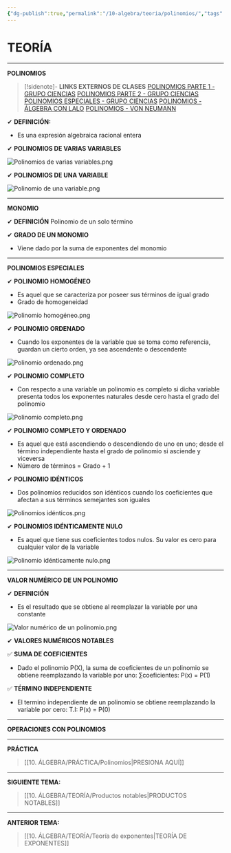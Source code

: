 ```yaml
---
{"dg-publish":true,"permalink":"/10-algebra/teoria/polinomios/","tags":["Álgebra","Teoría","Incompleto"]}
---
```


# TEORÍA
---
**POLINOMIOS** 

>[!sidenote]- **LINKS EXTERNOS DE CLASES** 
>[POLINOMIOS PARTE 1 - GRUPO CIENCIAS](https://youtube.com/watch?v=0eb_So03e_4) 
>[POLINOMIOS PARTE 2 - GRUPO CIENCIAS](https://www.youtube.com/watch?v=eotPtDS0AnE) 
>[POLINOMIOS ESPECIALES - GRUPO CIENCIAS](https://www.youtube.com/watch?v=FMeVshLgSnI) 
>[POLINOMIOS - ÁLGEBRA CON LALO](https://youtu.be/JrKs5_6cYNc?si=tpV4TSHUD_bdhgPg) 
>[POLINOMIOS - VON NEUMANN](https://youtu.be/CKgJvfTe_gs?si=KdPoA8lHTWI5jxAM) 

✔ **DEFINICIÓN:**
- Es una expresión algebraica racional entera

✔ **POLINOMIOS DE VARIAS VARIABLES**

![Polinomios de varias variables.png](/img/user/1.%20ELEMENTOS%20GR%C3%81FICOS/Polinomios%20de%20varias%20variables.png)

✔ **POLINOMIOS DE UNA VARIABLE**

![Polinomio de una variable.png](/img/user/1.%20ELEMENTOS%20GR%C3%81FICOS/Polinomio%20de%20una%20variable.png)

---
**MONOMIO**

✔ **DEFINICIÓN**
Polinomio de un solo término

✔ **GRADO DE UN MONOMIO**  
- Viene dado por la suma de exponentes del monomio

---
**POLINOMIOS ESPECIALES**

✔  **POLINOMIO HOMOGÉNEO**
- Es aquel que se caracteriza por poseer sus términos de igual grado
- Grado de homogeneidad

![Polinomio homogéneo.png](/img/user/1.%20ELEMENTOS%20GR%C3%81FICOS/Polinomio%20homog%C3%A9neo.png)

✔ **POLINOMIO ORDENADO**
- Cuando los exponentes de la variable que se toma como referencia, guardan un cierto orden, ya sea ascendente o descendente

![Polinomio ordenado.png](/img/user/1.%20ELEMENTOS%20GR%C3%81FICOS/Polinomio%20ordenado.png)

✔ **POLINOMIO COMPLETO**
- Con respecto a una variable un polinomio es completo si dicha variable presenta todos los exponentes naturales desde cero hasta el grado del polinomio

![Polinomio completo.png](/img/user/1.%20ELEMENTOS%20GR%C3%81FICOS/Polinomio%20completo.png)

✔ **POLINOMIO COMPLETO Y ORDENADO**
- Es aquel que está ascendiendo o descendiendo de uno en uno; desde el término independiente hasta el grado de polinomio si asciende y viceversa
- Número de términos = Grado + 1

✔ **POLINOMIO IDÉNTICOS**
- Dos polinomios reducidos son idénticos cuando los coeficientes que afectan a sus términos semejantes son iguales

![Polinomios idénticos.png](/img/user/1.%20ELEMENTOS%20GR%C3%81FICOS/Polinomios%20id%C3%A9nticos.png)

✔ **POLINOMIOS IDÉNTICAMENTE NULO**
- Es aquel que tiene sus coeficientes todos nulos. Su valor es cero para cualquier valor de la variable

![Polinomio idénticamente nulo.png](/img/user/1.%20ELEMENTOS%20GR%C3%81FICOS/Polinomio%20id%C3%A9nticamente%20nulo.png)

---
**VALOR NUMÉRICO DE UN POLINOMIO**

✔ **DEFINICIÓN**
- Es el resultado que se obtiene al reemplazar la variable por una constante

![Valor numérico de un polinomio.png](/img/user/1.%20ELEMENTOS%20GR%C3%81FICOS/Valor%20num%C3%A9rico%20de%20un%20polinomio.png)

✔ **VALORES NUMÉRICOS NOTABLES**

✅ **SUMA DE COEFICIENTES** 
- Dado el polinomio P(X), la suma de coeficientes de un polinomio se obtiene reemplazando la variable por uno: ∑coeficientes: P(x) = P(1)

✅ **TÉRMINO INDEPENDIENTE** 
- El termino independiente de un polinomio se obtiene reemplazando la variable por cero: T.I: P(x) = P(0)

---
**OPERACIONES CON POLINOMIOS**


---
**PRÁCTICA**
>[[10. ÁLGEBRA/PRÁCTICA/Polinomios\|PRESIONA AQUÍ]]

---
**SIGUIENTE TEMA:** 
>[[10. ÁLGEBRA/TEORÍA/Productos notables\|PRODUCTOS NOTABLES]]

---
**ANTERIOR TEMA:** 
>[[10. ÁLGEBRA/TEORÍA/Teoría de exponentes\|TEORÍA DE EXPONENTES]]

